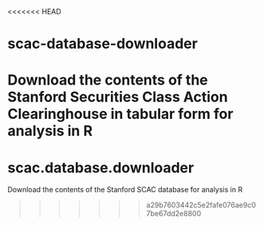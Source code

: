 <<<<<<< HEAD
# scac-database-downloader
Download the contents of the Stanford Securities Class Action Clearinghouse in tabular form for analysis in R
=======
# scac.database.downloader
Download the contents of the Stanford SCAC database for analysis in R
>>>>>>> a29b7603442c5e2fafe076ae9c07be67dd2e8800
